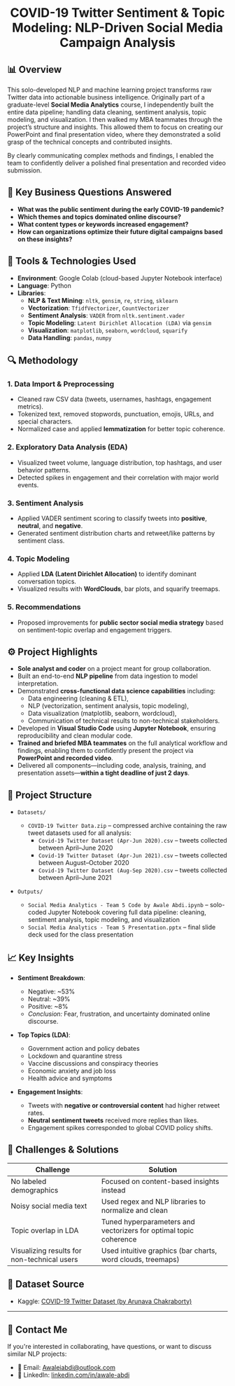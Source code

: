 <h1 align="center">COVID-19 Twitter Sentiment & Topic Modeling: NLP-Driven Social Media Campaign Analysis</h1>

## 📊 Overview
This solo-developed NLP and machine learning project transforms raw Twitter data into actionable business intelligence. Originally part of a graduate-level **Social Media Analytics** course, I independently built the entire data pipeline; handling data cleaning, sentiment analysis, topic modeling, and visualization. I then walked my MBA teammates through the project’s structure and insights. This allowed them to focus on creating our PowerPoint and final presentation video, where they demonstrated a solid grasp of the technical concepts and contributed insights.

By clearly communicating complex methods and findings, I enabled the team to confidently deliver a polished final presentation and recorded video submission.

## 📌 Key Business Questions Answered
- **What was the public sentiment during the early COVID-19 pandemic?**
- **Which themes and topics dominated online discourse?**
- **What content types or keywords increased engagement?**
- **How can organizations optimize their future digital campaigns based on these insights?**

## 🧠 Tools & Technologies Used
- **Environment**: Google Colab (cloud-based Jupyter Notebook interface)
- **Language**: Python
- **Libraries**:
  - **NLP & Text Mining**: `nltk`, `gensim`, `re`, `string`, `sklearn`
  - **Vectorization**: `TfidfVectorizer`, `CountVectorizer`
  - **Sentiment Analysis**: `VADER` from `nltk.sentiment.vader`
  - **Topic Modeling**: `Latent Dirichlet Allocation (LDA)` via `gensim`
  - **Visualization**: `matplotlib`, `seaborn`, `wordcloud`, `squarify`
  - **Data Handling**: `pandas`, `numpy`

## 🔍 Methodology

### 1. **Data Import & Preprocessing**
- Cleaned raw CSV data (tweets, usernames, hashtags, engagement metrics).
- Tokenized text, removed stopwords, punctuation, emojis, URLs, and special characters.
- Normalized case and applied **lemmatization** for better topic coherence.

### 2. **Exploratory Data Analysis (EDA)**
- Visualized tweet volume, language distribution, top hashtags, and user behavior patterns.
- Detected spikes in engagement and their correlation with major world events.

### 3. **Sentiment Analysis**
- Applied VADER sentiment scoring to classify tweets into **positive**, **neutral**, and **negative**.
- Generated sentiment distribution charts and retweet/like patterns by sentiment class.

### 4. **Topic Modeling**
- Applied **LDA (Latent Dirichlet Allocation)** to identify dominant conversation topics.
- Visualized results with **WordClouds**, bar plots, and squarify treemaps.

### 5. **Recommendations**
- Proposed improvements for **public sector social media strategy** based on sentiment-topic overlap and engagement triggers.

## ⚙️ Project Highlights
- **Sole analyst and coder** on a project meant for group collaboration.
- Built an end-to-end **NLP pipeline** from data ingestion to model interpretation.
- Demonstrated **cross-functional data science capabilities** including:
  - Data engineering (cleaning & ETL),
  - NLP (vectorization, sentiment analysis, topic modeling),
  - Data visualization (matplotlib, seaborn, wordcloud),
  - Communication of technical results to non-technical stakeholders.
- Developed in **Visual Studio Code** using **Jupyter Notebook**, ensuring reproducibility and clean modular code.
- **Trained and briefed MBA teammates** on the full analytical workflow and findings, enabling them to confidently present the project via **PowerPoint and recorded video**.
- Delivered all components—including code, analysis, training, and presentation assets—**within a tight deadline of just 2 days**.

## 📁 Project Structure

- `Datasets/`  
  - `COVID-19 Twitter Data.zip` – compressed archive containing the raw tweet datasets used for all analysis:  
    - `Covid-19 Twitter Dataset (Apr-Jun 2020).csv` – tweets collected between April–June 2020  
    - `Covid-19 Twitter Dataset (Apr-Jun 2021).csv` – tweets collected between August–October 2020  
    - `Covid-19 Twitter Dataset (Aug-Sep 2020).csv` – tweets collected between April–June 2021  

- `Outputs/`  
  - `Social Media Analytics - Team 5 Code by Awale Abdi.ipynb` – solo-coded Jupyter Notebook covering full data pipeline: cleaning, sentiment analysis, topic modeling, and visualization  
  - `Social Media Analytics - Team 5 Presentation.pptx` – final slide deck used for the class presentation  

## 📈 Key Insights

- **Sentiment Breakdown**:
  - Negative: ~53%
  - Neutral: ~39%
  - Positive: ~8%
  - *Conclusion:* Fear, frustration, and uncertainty dominated online discourse.

- **Top Topics (LDA)**:
  - Government action and policy debates
  - Lockdown and quarantine stress
  - Vaccine discussions and conspiracy theories
  - Economic anxiety and job loss
  - Health advice and symptoms

- **Engagement Insights**:
  - Tweets with **negative or controversial content** had higher retweet rates.
  - **Neutral sentiment tweets** received more replies than likes.
  - Engagement spikes corresponded to global COVID policy shifts.

## 🧩 Challenges & Solutions

| Challenge | Solution |
|----------|----------|
| No labeled demographics | Focused on content-based insights instead |
| Noisy social media text | Used regex and NLP libraries to normalize and clean |
| Topic overlap in LDA | Tuned hyperparameters and vectorizers for optimal topic coherence |
| Visualizing results for non-technical users | Used intuitive graphics (bar charts, word clouds, treemaps) |

## 🔗 Dataset Source
- Kaggle: [COVID-19 Twitter Dataset (by Arunava Chakraborty)](https://www.kaggle.com/datasets/arunavakrchakraborty/covid19-twitter-dataset)

---

## 📢 Contact Me

If you're interested in collaborating, have questions, or want to discuss similar NLP projects:

- 📧 Email: [Awaleiabdi@outlook.com](mailto:Awaleiabdi@outlook.com)  
- 💼 LinkedIn: [linkedin.com/in/awale-abdi](https://www.linkedin.com/in/awale-abdi/)  
